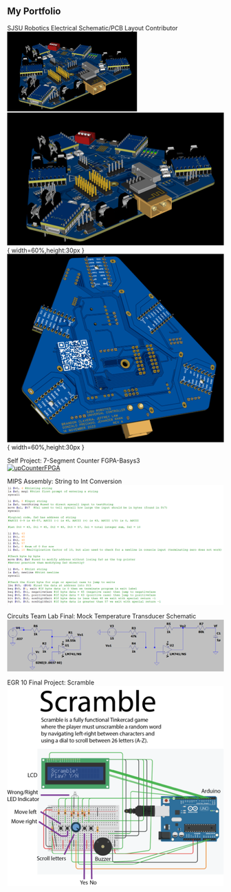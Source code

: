 ## My Portfolio

SJSU Robotics Electrical Schematic/PCB Layout Contributor 
<img src="/assets/images/pcb1.png" alt="pcb1" title="pcb1" width="60%"/>
![pcb1](/assets/images/pcb1.png){ width=60%,height:30px }
![pcb2](/assets/images/pcb2.png){ width=60%,height:30px }

Self Project: 7-Segment Counter FGPA-Basys3 <br/>
[![upCounterFPGA](https://img.youtube.com/vi/BlkWwIB65J8/0.jpg)](https://www.youtube.com/watch?v=BlkWwIB65J8)

MIPS Assembly: String to Int Conversion
![asssemblyCode](/assets/images/assemblyCode.PNG)

Circuits Team Lab Final: Mock Temperature Transducer Schematic
![image of op amp schematic](/assets/images/opamp.png) 

EGR 10 Final Project: Scramble  
![scramble_details](/assets/images/scrambleproj.png)  
  
 
